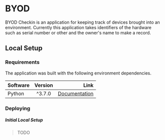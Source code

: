 # BYOD
BYOD Checkin is an application for keeping track of devices brought into an environment. Currently this application takes identifiers of the hardware such as serial number or other and the owner's name to make a record.

## Local Setup
### Requirements
The application was built with the following environment dependencies.

| Software        | Version           | Link  |
| ------------- |:-------------:| -----:|
| Python | ^3.7.0 | [Documentation](https://docs.python.org/3/) |

### Deploying
##### Initial Local Setup
> TODO